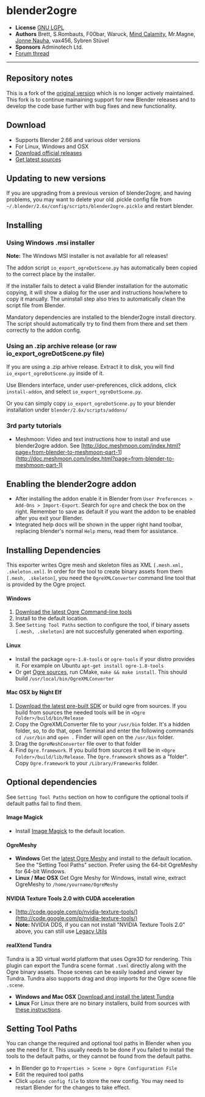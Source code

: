 # blender2ogre #

* **License** [GNU LGPL](http://www.gnu.org/licenses/lgpl.html)
* **Authors** Brett, S.Rombauts, F00bar, Waruck, [Mind Calamity](https://bitbucket.org/MindCalamity), Mr.Magne, [Jonne Nauha](https://bitbucket.org/jonnenauha), vax456, Sybren Stüvel
* **Sponsors** Adminotech Ltd.
* [Forum thread](http://ogre3d.org/forums/viewtopic.php?f=8&t=61485) 

----------

## Repository notes ##

This is a fork of the [original version](https://code.google.com/p/blender2ogre/) which is no longer actively maintained. This fork is to continue mainaining support for new Blender releases and to develop the code base further with bug fixes and new functionality. 

## Download ##

* Supports Blender 2.66 and various older versions 
* For Linux, Windows and OSX
* [Download official releases](https://code.google.com/p/blender2ogre/downloads)
* [Get latest sources](https://bitbucket.org/MindCalamity/blender2ogre)

## Updating to new versions ##

If you are upgrading from a previous version of blender2ogre, and having problems, you may want to delete your old .pickle config file from `~/.blender/2.6x/config/scripts/blender2ogre.pickle` and restart blender.

## Installing ##
    
### Using Windows .msi installer ###

**Note:** The Windows MSI installer is not available for all releases!

The addon script `io_export_ogreDotScene.py` has automatically been copied to the correct place by the installer. 
        
If the installer fails to detect a valid Blender installation for the automatic copying, it will show a dialog for the user and instructions how/where to copy it manually. The uninstall step also tries to automatically clean the script file from Blender.
        
Mandatory dependencies are installed to the blender2ogre install directory. The script should automatically try to find them from there and set them correctly to the addon config.

### Using an .zip archive release (or raw io_export_ogreDotScene.py file) ###

If you are using a .zip arhive release. Extract it to disk, you will find `io_export_ogreDotScene.py` inside of it.

Use Blenders interface, under user-preferences, click addons, click `install-addon`, and select `io_export_ogreDotScene.py`. 

Or you can simply copy `io_export_ogreDotScene.py` to your blender installation under `blender/2.6x/scripts/addons/`

### 3rd party tutorials ###

* Meshmoon: Video and text instructions how to install and use blender2ogre addon. See [http://doc.meshmoon.com/index.html?page=from-blender-to-meshmoon-part-1](http://doc.meshmoon.com/index.html?page=from-blender-to-meshmoon-part-1)

## Enabling the blender2ogre addon ##

* After installing the addon enable it in Blender from `User Preferences > Add-Ons > Import-Export`. Search for `ogre` and check the box on the right. Remember to save as default if you want the addon to be enabled after you exit your Blender.
* Integrated help docs will be shown in the upper right hand toolbar, replacing blender's normal `Help` menu, read them for assistance.

## Installing Dependencies ##

This exporter writes Ogre mesh and skeleton files as XML `[.mesh.xml, .skeleton.xml]`. In order for the tool to create binary assets from them `[.mesh, .skeleton]`, you need the `OgreXMLConverter` command line tool that is provided by the Ogre project.
            
#### Windows ####
1. [Download the latest Ogre Command-line tools](http://www.ogre3d.org/download/tools)
2. Install to the default location.
3. See `Setting Tool Paths` section to configure the tool, if binary assets `[.mesh, .skeleton]` are not succesfully generated when exporting.

#### Linux ####

* Install the package `ogre-1.8-tools` or `ogre-tools` if your distro provides it. For example on Ubuntu `apt-get install ogre-1.8-tools`
* Or get [Ogre sources](https://bitbucket.org/sinbad/ogre), run CMake, `make && make install`. This should build `/usr/local/bin/OgreXMLConverter`

#### Mac OSX by Night Elf ####

1. [Download the latest pre-built SDK](http://www.ogre3d.org/download/tools) or build ogre from sources. If you build from sources the needed tools will be in `<Ogre Folder>/build/bin/Release`
2. Copy the OgreXMLConverter file to your `/usr/bin` folder. It's a hidden folder, so, to do that, open Terminal and enter the following commands `cd /usr/bin` and `open .` Finder will open on the `/usr/bin` folder.
3. Drag the `OgreMeshConverter` file over to that folder
4. Find `Ogre.framework`. If you build from sources it will be in `<Ogre Folder>/build/lib/Release`. The `Ogre.framework` shows as a "folder". Copy `Ogre.framework` to your `/Library/Frameworks` folder.
            
## Optional dependencies ##

See `Setting Tool Paths` section on how to configure the optional tools if default paths fail to find them.
        
#### Image Magick ####

* Install [Image Magick](http://www.imagemagick.org) to the default location.

#### OgreMeshy ####

* **Windows** Get the [latest Ogre Meshy](http://sourceforge.net/projects/ogremeshy/) and install to the default location. See the "Setting Tool Paths" section. Prefer using the 64-bit OgreMeshy for 64-bit Windows.                
* **Linux / Mac OSX** Get Ogre Meshy for Windows, install wine, extract OgreMeshy to `/home/yourname/OgreMeshy`

#### NVIDIA Texture Tools 2.0 with CUDA acceleration ####

* [http://code.google.com/p/nvidia-texture-tools/](http://code.google.com/p/nvidia-texture-tools/)
* **Note:** NVIDIA DDS, if you can not install "NVIDIA Texture Tools 2.0" above, you can still use [Legacy Utils](http://developer.nvidia.com/object/dds_utilities_legacy.html)

#### realXtend Tundra ####

Tundra is a 3D virtual world platform that uses Ogre3D for rendering. This plugin can export the Tundra scene format `.txml` directly along with the Ogre binary assets. Those scenes can be easily loaded and viewer by Tundra. Tundra also supports drag and drop imports for the Ogre scene file `.scene`.          

* **Windows and Mac OSX** [Download and install the latest Tundra](https://code.google.com/p/realxtend-naali/downloads/list)
* **Linux** For Linux there are no binary installers, build from sources with [these instructions](https://github.com/realXtend/tundra#compiling-from-sources).

## Setting Tool Paths ##

You can change the required and optional tool paths in Blender when you see the need for it. This usually needs to be done if you failed to install the tools to the default paths, or they cannot be found from the default paths.

* In Blender go to `Properties > Scene > Ogre Configuration File`
* Edit the required tool paths 
* Click `update config file` to store the new config. You may need to restart Blender for the changes to take effect.
